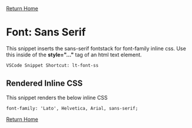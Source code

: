 
[Return Home](index.md)

# Font: Sans Serif
This snippet inserts the sans-serif fontstack for font-family inline css.  Use this inside of the **style="..."** tag of an html text element.


```
VSCode Snippet Shortcut: lt-font-ss
```

## Rendered Inline CSS 
This snippet renders the below inline CSS

```
font-family: 'Lato', Helvetica, Arial, sans-serif;
```

[Return Home](index.md)
